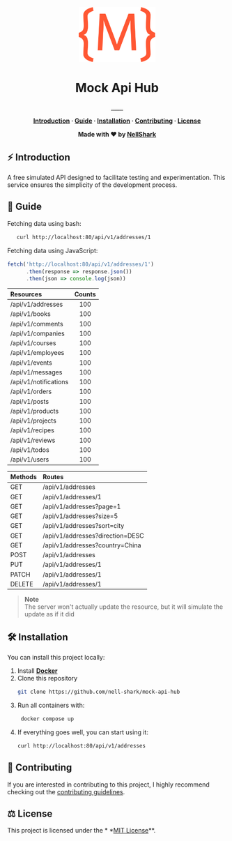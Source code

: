 <div align="center">
   <img src="./.github/logo.svg" alt="logo" width="35%">
   <h1>Mock Api Hub</h1>
</div>

<p align="center">
   <a href="https://github.com/nell-shark/mock-api-hub/actions">
      <img src="https://github.com/nell-shark/mock-api-hub/actions/workflows/build.yml/badge.svg" alt=""/>
   </a>
   <a href="https://github.com/nell-shark/mock-api-hub/blob/master/LICENSE">
      <img src="https://img.shields.io/badge/license-MIT-blue.svg" alt="">
   </a>
    <a href="https://github.com/nell-shark/mock-api-hub">
      <img src="https://img.shields.io/github/repo-size/nell-shark/mock-api-hub.svg" alt="" />
   </a>
    <a href="https://github.com/nell-shark/mock-api-hub/graphs/contributors">
      <img src="https://img.shields.io/github/commit-activity/w/nell-shark/mock-api-hub.svg" alt="" />
   </a>
    <a href="https://github.com/nell-shark/mock-api-hub/pulls">
      <img src="https://img.shields.io/github/issues-pr-raw/nell-shark/mock-api-hub.svg" alt="" />
   </a> 
    <a href="https://github.com/nell-shark/mock-api-hub/issues">
      <img src="https://img.shields.io/github/issues-raw/nell-shark/mock-api-hub.svg" alt="" />
   </a>
    <a href="https://github.com/nell-shark/mock-api-hub">
      <img src="https://img.shields.io/github/last-commit/nell-shark/mock-api-hub.svg" alt="" />
   </a>
    <a href="https://github.com/nell-shark/mock-api-hub">
      <img src="https://codecov.io/gh/nell-shark/mock-api-hub/branch/master/graph/badge.svg" alt="" />
   </a>
</p>


<div align="center">
<strong>

[Introduction](#-introduction) ·
[Guide](#-guide) ·
[Installation](#-installation) ·
[Contributing](#-contributing) ·
[License](#-license)

Made with ❤️ by [NellShark](https://github.com/nell-shark)

</strong>
</div>

## ⚡ Introduction

A free simulated API designed to facilitate testing and experimentation.
This service ensures the simplicity of the development process.

## 📑 Guide

Fetching data using bash:

```bash
   curl http://localhost:80/api/v1/addresses/1
```

Fetching data using JavaScript:

```javascript
fetch('http://localhost:80/api/v1/addresses/1')
      .then(response => response.json())
      .then(json => console.log(json))
```

| Resources             | Counts |
|:----------------------|:------:|
| /api/v1/addresses     |  100   |
| /api/v1/books         |  100   |
| /api/v1/comments      |  100   |
| /api/v1/companies     |  100   |
| /api/v1/courses       |  100   |
| /api/v1/employees     |  100   |
| /api/v1/events        |  100   |
| /api/v1/messages      |  100   |
| /api/v1/notifications |  100   |
| /api/v1/orders        |  100   |
| /api/v1/posts         |  100   |
| /api/v1/products      |  100   |
| /api/v1/projects      |  100   |
| /api/v1/recipes       |  100   |
| /api/v1/reviews       |  100   |
| /api/v1/todos         |  100   |
| /api/v1/users         |  100   |

| Methods | Routes                           |
|---------|:---------------------------------|
| GET     | /api/v1/addresses                |
| GET     | /api/v1/addresses/1              |
| GET     | /api/v1/addresses?page=1         |
| GET     | /api/v1/addresses?size=5         |
| GET     | /api/v1/addresses?sort=city      |
| GET     | /api/v1/addresses?direction=DESC |
| GET     | /api/v1/addresses?country=China  |
| POST    | /api/v1/addresses                |
| PUT     | /api/v1/addresses/1              |
| PATCH   | /api/v1/addresses/1              |
| DELETE  | /api/v1/addresses/1              |

> **Note**\
> The server won't actually update the resource, but it will simulate the update as if it did

## 🛠️ Installation

You can install this project locally:

1. Install **[Docker](https://www.docker.com/)**
2. Clone this repository
    ```bash
    git clone https://github.com/nell-shark/mock-api-hub
    ```
3. Run all containers with:
   ```bash
    docker compose up
    ```
4. If everything goes well, you can start using it:
   ```bash
   curl http://localhost:80/api/v1/addresses
   ```

## 🤝 Contributing

If you are interested in contributing to this project, I highly recommend checking out
the [contributing guidelines](https://github.com/nell-shark/mock-api-hub/blob/master/CONTRIBUTE.md).

## ⚖️ License

This project is licensed under the *
*[MIT License](https://github.com/nell-shark/mock-api-hub/blob/master/LICENSE)**.
